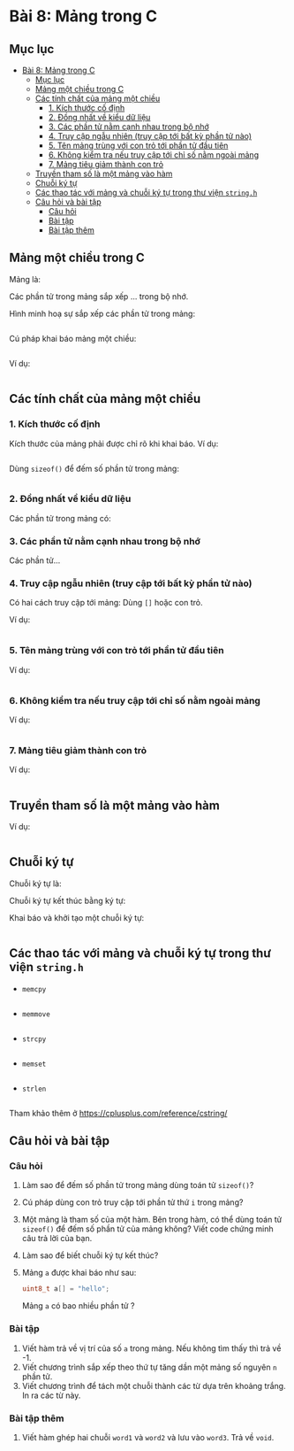 # Bài 8: Mảng trong C

## Mục lục

- [Bài 8: Mảng trong C](#bài-8-mảng-trong-c)
	- [Mục lục](#mục-lục)
	- [Mảng một chiều trong C](#mảng-một-chiều-trong-c)
	- [Các tính chất của mảng một chiều](#các-tính-chất-của-mảng-một-chiều)
		- [1. Kích thước cố định](#1-kích-thước-cố-định)
		- [2. Đồng nhất về kiểu dữ liệu](#2-đồng-nhất-về-kiểu-dữ-liệu)
		- [3. Các phần tử nằm cạnh nhau trong bộ nhớ](#3-các-phần-tử-nằm-cạnh-nhau-trong-bộ-nhớ)
		- [4. Truy cập ngẫu nhiên (truy cập tới bất kỳ phần tử nào)](#4-truy-cập-ngẫu-nhiên-truy-cập-tới-bất-kỳ-phần-tử-nào)
		- [5. Tên mảng trùng với con trỏ tới phần tử đầu tiên](#5-tên-mảng-trùng-với-con-trỏ-tới-phần-tử-đầu-tiên)
		- [6. Không kiểm tra nếu truy cập tới chỉ số nằm ngoài mảng](#6-không-kiểm-tra-nếu-truy-cập-tới-chỉ-số-nằm-ngoài-mảng)
		- [7. Mảng tiêu giảm thành con trỏ](#7-mảng-tiêu-giảm-thành-con-trỏ)
	- [Truyền tham số là một mảng vào hàm](#truyền-tham-số-là-một-mảng-vào-hàm)
	- [Chuỗi ký tự](#chuỗi-ký-tự)
	- [Các thao tác với mảng và chuỗi ký tự trong thư viện `string.h`](#các-thao-tác-với-mảng-và-chuỗi-ký-tự-trong-thư-viện-stringh)
	- [Câu hỏi và bài tập](#câu-hỏi-và-bài-tập)
		- [Câu hỏi](#câu-hỏi)
		- [Bài tập](#bài-tập)
		- [Bài tập thêm](#bài-tập-thêm)


## Mảng một chiều trong C

Mảng là:

Các phần tử trong mảng sắp xếp ... trong bộ nhớ.

Hình minh hoạ sự sắp xếp các phần tử trong mảng:

![]()

Cú pháp khai báo mảng một chiều:

```c++

```

Ví dụ:

```c++

```

## Các tính chất của mảng một chiều

### 1. Kích thước cố định

Kích thước của mảng phải được chỉ rõ khi khai báo. Ví dụ:

```c++

```

Dùng `sizeof()` để đếm số phần tử trong mảng:

```c++

```

### 2. Đồng nhất về kiểu dữ liệu

Các phần tử trong mảng có:

### 3. Các phần tử nằm cạnh nhau trong bộ nhớ

Các phần tử...

### 4. Truy cập ngẫu nhiên (truy cập tới bất kỳ phần tử nào)

Có hai cách truy cập tới mảng: Dùng `[]` hoặc con trỏ.

Ví dụ:

```c++

```

### 5. Tên mảng trùng với con trỏ tới phần tử đầu tiên

Ví dụ:

```c++

```

### 6. Không kiểm tra nếu truy cập tới chỉ số nằm ngoài mảng

Ví dụ:

```c++

```

### 7. Mảng tiêu giảm thành con trỏ

Ví dụ:

```c++

```

## Truyền tham số là một mảng vào hàm

Ví dụ:

```c++

```

## Chuỗi ký tự

Chuỗi ký tự là:

Chuỗi ký tự kết thúc bằng ký tự:

Khai báo và khởi tạo một chuỗi ký tự:

```c++

```

## Các thao tác với mảng và chuỗi ký tự trong thư viện `string.h`

- `memcpy`

	```c++

	```

- `memmove`

	```c++
	
	```

- `strcpy`

	```c++
	
	```

- `memset`

	```c++
	
	```

- `strlen`

	```c++
	
	```

Tham khảo thêm ở <https://cplusplus.com/reference/cstring/>
## Câu hỏi và bài tập

### Câu hỏi

1. Làm sao để đếm số phần tử trong mảng dùng toán tử `sizeof()`?
2. Cú pháp dùng con trỏ truy cập tới phần tử thứ `i` trong mảng?
3. Một mảng là tham số của một hàm. Bên trong hàm, có thể dùng toán tử `sizeof()` để đếm số phần tử của mảng không? Viết code chứng minh câu trả lời của bạn.
4. Làm sao để biết chuỗi ký tự kết thúc?
5. Mảng `a` được khai báo như sau:
   
   ```c++
   uint8_t a[] = "hello";
   ```

   Mảng `a` có bao nhiều phần tử ?

### Bài tập

1. Viết hàm trả về vị trí của số `a` trong mảng. Nếu không tìm thấy thì trả về -1.
2. Viết chương trình sắp xếp theo thứ tự tăng dần một mảng số nguyên `n` phần tử.
3. Viết chương trình để tách một chuỗi thành các từ dựa trên khoảng trắng. In ra các từ này.

### Bài tập thêm

1. Viết hàm ghép hai chuỗi `word1` và `word2` và lưu vào `word3`. Trả về `void`.
